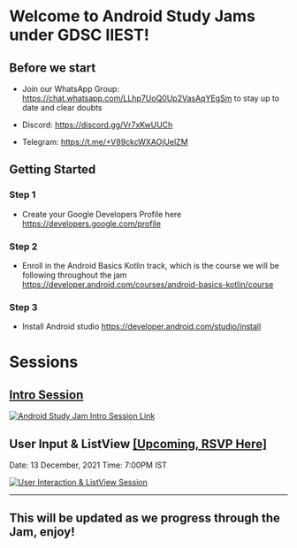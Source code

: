 # Welcome to Android Study Jams under GDSC IIEST!

## Before we start

- Join our WhatsApp Group: https://chat.whatsapp.com/LLhp7UoQ0Up2VasAqYEgSm to stay up to date and clear doubts

- Discord: https://discord.gg/Vr7xKwUUCh
- Telegram: https://t.me/+V89ckcWXAOjUelZM

## Getting Started

### Step 1

- Create your Google Developers Profile here https://developers.google.com/profile

### Step 2

- Enroll in the Android Basics Kotlin track, which is the course we will be following throughout the jam https://developer.android.com/courses/android-basics-kotlin/course

### Step 3

- Install Android studio https://developer.android.com/studio/install

# Sessions

## [Intro Session](https://www.youtube.com/watch?v=el7_EkF0UO8)

[![Android Study Jam Intro Session Link](https://img.youtube.com/vi/el7_EkF0UO8/sddefault.jpg)](https://www.youtube.com/watch?v=el7_EkF0UO8)

## User Input & ListView [[Upcoming, RSVP Here]](https://gdsc.community.dev/e/my727s/)

Date: 13 December, 2021
Time: 7:00PM IST

[![User Interaction & ListView Session](https://pbs.twimg.com/media/FGYfyGHVcAIYu0j?format=jpg&name=medium)](https://gdsc.community.dev/e/my727s/)


---

## This will be updated as we progress through the Jam, enjoy!
